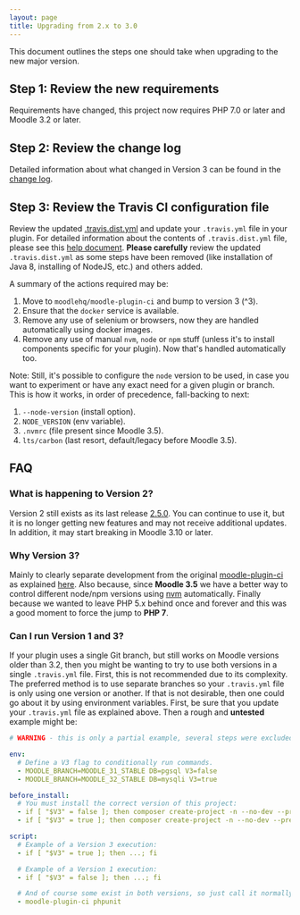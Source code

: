 ```yaml
---
layout: page
title: Upgrading from 2.x to 3.0
---
```


This document outlines the steps one should take when upgrading to the new major version.

## Step 1: Review the new requirements

Requirements have changed, this project now requires PHP 7.0 or later and Moodle 3.2 or later.

## Step 2: Review the change log

Detailed information about what changed in Version 3 can be found in the [change log](CHANGELOG.md).

## Step 3: Review the Travis CI configuration file

Review the updated [.travis.dist.yml](https://github.com/moodlehq/moodle-plugin-ci/blob/master/.travis.dist.yml)
and update your `.travis.yml` file in your plugin. For detailed information about the contents of `.travis.dist.yml`
file, please see this [help document](TravisFileExplained.md).  **Please carefully** review the updated
`.travis.dist.yml` as some steps have been removed (like installation of Java 8, installing of NodeJS, etc.) and others added.

A summary of the actions required may be:

1. Move to `moodlehq/moodle-plugin-ci` and bump to version 3 (^3).
2. Ensure that the `docker` service is available.
3. Remove any use of selenium or browsers, now they are handled automatically  using docker images.
4. Remove any use of manual `nvm`, `node` or `npm` stuff (unless it's to install components specific for your plugin). Now that's handled automatically too.

Note: Still, it's possible to configure the `node` version to be used, in case you want to experiment or have any exact need for a given plugin or branch. This is how it works, in order of precedence, fall-backing to next:

1. `--node-version` (install option).
2. `NODE_VERSION` (env variable).
3. `.nvmrc` (file present since Moodle 3.5).
4. `lts/carbon` (last resort, default/legacy before Moodle 3.5).

## FAQ

### What is happening to Version 2?

Version 2 still exists as its last release [2.5.0](https://github.com/moodlehq/moodle-plugin-ci/tree/2.5.0).  You can continue
to use it, but it is no longer getting new features and may not receive additional updates.  In addition, it may start breaking in Moodle 3.10 or later.

### Why Version 3?

Mainly to clearly separate development from the original [moodle-plugin-ci](https://github.com/blackboard-open-source/moodle-plugin-ci) as explained [here](https://github.com/moodlehq/moodle-plugin-ci#history-acknowledgement-and-appreciation). Also because, since **Moodle 3.5** we have a better way to control different node/npm versions using [nvm](https://github.com/nvm-sh/nvm) automatically. Finally because we wanted to leave PHP 5.x behind once and forever and this was a good moment to force the jump to **PHP 7**.

### Can I run Version 1 and 3?

If your plugin uses a single Git branch, but still works on Moodle versions older than 3.2, then you might be wanting
to try to use both versions in a single `.travis.yml` file.  First, this is not recommended due to its complexity.
The preferred method is to use separate branches so your `.travis.yml` file is only using one version or another.
If that is not desirable, then one could go about it by using environment variables.  First, be sure that you update
your `.travis.yml` file as explained above.  Then a rough and **untested** example might be:

```yaml
# WARNING - this is only a partial example, several steps were excluded to keep it simple!

env:
  # Define a V3 flag to conditionally run commands.
  - MOODLE_BRANCH=MOODLE_31_STABLE DB=pgsql V3=false
  - MOODLE_BRANCH=MOODLE_32_STABLE DB=mysqli V3=true

before_install:
  # You must install the correct version of this project:
  - if [ "$V3" = false ]; then composer create-project -n --no-dev --prefer-dist moodlehq/moodle-plugin-ci ci ^1; fi
  - if [ "$V3" = true ]; then composer create-project -n --no-dev --prefer-dist moodlehq/moodle-plugin-ci ci ^3; fi

script:
  # Example of a Version 3 execution:
  - if [ "$V3" = true ]; then ...; fi

  # Example of a Version 1 execution:
  - if [ "$V3" = false ]; then ...; fi

  # And of course some exist in both versions, so just call it normally:
  - moodle-plugin-ci phpunit
```
